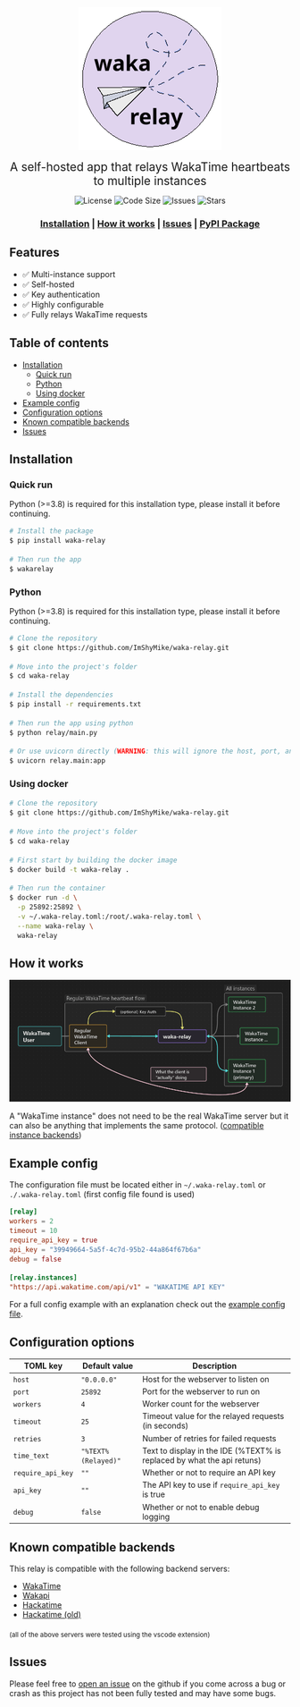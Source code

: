 
<div align="center">

  <img src="https://raw.githubusercontent.com/ImShyMike/waka-relay/refs/heads/main/assets/waka-relay.png" alt="waka‑relay logo" width="256" />

  <span style="font-size: 1.3rem;">A self-hosted app that relays WakaTime heartbeats to multiple instances</span>

  <p>
    <img src="https://img.shields.io/github/license/ImShyMike/waka-relay.svg?style=for-the-badge&" alt="License" />
    <img src="https://img.shields.io/github/repo-size/imshymike/waka-relay.svg?style=for-the-badge" alt="Code Size" />
    <img src="https://img.shields.io/github/issues/ImShyMike/waka-relay.svg?style=for-the-badge" alt="Issues" />
    <img src="https://img.shields.io/github/stars/ImShyMike/waka-relay.svg?style=for-the-badge" alt="Stars" />
  </p>

  <h3>
    <a href="#installation">Installation</a>
    <span> | </span>
    <a href="#how-it-works">How it works</a>
    <span> | </span>
    <a href="https://github.com/ImShyMike/waka-relay/issues">Issues</a>
    <span> | </span>
    <a href="https://pypi.org/project/waka-relay">PyPI Package</a>
  </h3>
  
</div>

## Features

* ✅ Multi-instance support
* ✅ Self-hosted
* ✅ Key authentication
* ✅ Highly configurable
* ✅ Fully relays WakaTime requests

## Table of contents

* [Installation](#installation)
  * [Quick run](#quick-run)
  * [Python](#python)
  * [Using docker](#using-docker)
* [Example config](#example-config)
* [Configuration options](#configuration-options)
* [Known compatible backends](#known-compatible-backends)
* [Issues](#issues)

## Installation

### Quick run

Python (>=3.8) is required for this installation type, please install it before continuing.

```bash
# Install the package
$ pip install waka-relay

# Then run the app
$ wakarelay
```

### Python

Python (>=3.8) is required for this installation type, please install it before continuing.

```bash
# Clone the repository
$ git clone https://github.com/ImShyMike/waka-relay.git

# Move into the project's folder
$ cd waka-relay

# Install the dependencies
$ pip install -r requirements.txt

# Then run the app using python 
$ python relay/main.py

# Or use uvicorn directly (WARNING: this will ignore the host, port, and worker configuration)
$ uvicorn relay.main:app
```

### Using docker

```bash
# Clone the repository
$ git clone https://github.com/ImShyMike/waka-relay.git

# Move into the project's folder
$ cd waka-relay

# First start by building the docker image
$ docker build -t waka-relay .

# Then run the container
$ docker run -d \
  -p 25892:25892 \
  -v ~/.waka-relay.toml:/root/.waka-relay.toml \
  --name waka-relay \
  waka-relay
```

## How it works

![waka-relay graph](https://raw.githubusercontent.com/ImShyMike/waka-relay/refs/heads/main/assets/graph.png)

A "WakaTime instance" does not need to be the real WakaTime server but it can also be anything that implements the same protocol. ([compatible instance backends](#known-compatible-backends))

## Example config

The configuration file must be located either in `~/.waka-relay.toml` or `./.waka-relay.toml` (first config file found is used)

```toml
[relay]
workers = 2
timeout = 10
require_api_key = true
api_key = "39949664-5a5f-4c7d-95b2-44a864f67b6a"
debug = false

[relay.instances]
"https://api.wakatime.com/api/v1" = "WAKATIME API KEY"
```

For a full config example with an explanation check out the [example config file](.waka-relay.toml).

## Configuration options

| TOML key | Default value | Description |
|----------|---------------|-------------|
|`host`|`"0.0.0.0"`|Host for the webserver to listen on|
|`port`|`25892`|Port for the webserver to run on|
|`workers`|`4`|Worker count for the webserver|
|`timeout`|`25`|Timeout value for the relayed requests (in seconds)|
|`retries`|`3`|Number of retries for failed requests|
|`time_text`|`"%TEXT% (Relayed)"`|Text to display in the IDE (%TEXT% is replaced by what the api retuns)|
|`require_api_key`|`""`|Whether or not to require an API key|
|`api_key`|`""`|The API key to use if `require_api_key` is true|
|`debug`|`false`|Whether or not to enable debug logging|

## Known compatible backends

This relay is compatible with the following backend servers:

* [WakaTime](https://github.com/wakatime)
* [Wakapi](https://github.com/muety/wakapi)
* [Hackatime](https://github.com/hackclub/hackatime)
* [Hackatime (old)](https://github.com/hackclub/archived-hacktime)

<sub>(all of the above servers were tested using the vscode extension)</sub>

## Issues

Please feel free to [open an issue](https://github.com/ImShyMike/waka-relay/issues/new) on the github if you come across a bug or crash as this project has not been fully tested and may have some bugs.
